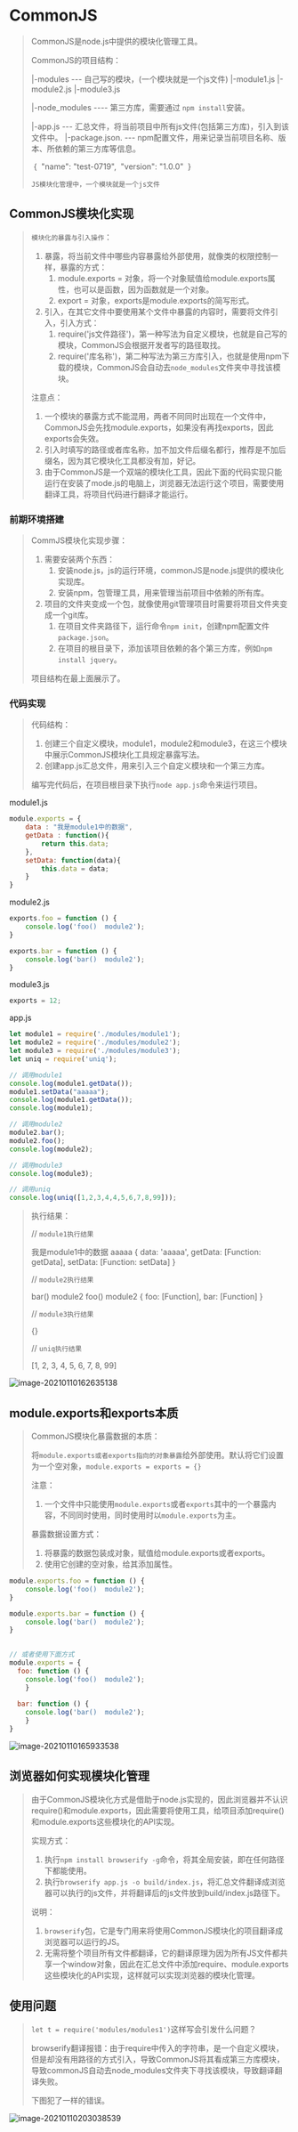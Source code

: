 # CommonJS

> CommonJS是node.js中提供的模块化管理工具。
>
>  
>
> CommonJS的项目结构：
>
>   |-modules   --- 自己写的模块，(一个模块就是一个js文件)
>     	|-module1.js
> 	    |-module2.js
>     	|-module3.js
>
>   |-node_modules   ----  第三方库，需要通过 `npm install`安装。
>
>   |-app.js  --- 汇总文件，将当前项目中所有js文件(包括第三方库)，引入到该文件中。
>   |-package.json. --- npm配置文件，用来记录当前项目名称、版本、所依赖的第三方库等信息。
>
> ​    {
>​      "name": "test-0719",
> ​      "version": "1.0.0"
> ​    }
> 
> 
>
>  `JS模块化管理中，一个模块就是一个js文件`

## CommonJS模块化实现

> `模块化的暴露与引入操作`：
>
> 1. 暴露，将当前文件中哪些内容暴露给外部使用，就像类的权限控制一样，暴露的方式：
>    1. module.exports = 对象，将一个对象赋值给module.exports属性，也可以是函数，因为函数就是一个对象。
>    2. export = 对象，exports是module.exports的简写形式。
> 2. 引入，在其它文件中要使用某个文件中暴露的内容时，需要将文件引入，引入方式：
>    1. require('js文件路径')，第一种写法为自定义模块，也就是自己写的模块，CommonJS会根据开发者写的路径取找。
>    2. require('库名称')，第二种写法为第三方库引入，也就是使用npm下载的模块，CommonJS会自动去`node_modules`文件夹中寻找该模块。
>
> 注意点：
>
> 1. 一个模块的暴露方式不能混用，两者不同同时出现在一个文件中，CommonJS会先找module.exports，如果没有再找exports，因此exports会失效。
> 2. 引入时填写的路径或者库名称，加不加文件后缀名都行，推荐是不加后缀名，因为其它模块化工具都没有加，好记。
> 3. 由于CommonJS是一个双端的模块化工具，因此下面的代码实现只能运行在安装了mode.js的电脑上，浏览器无法运行这个项目，需要使用翻译工具，将项目代码进行翻译才能运行。

### 前期环境搭建

> CommJS模块化实现步骤：
>
> 1. 需要安装两个东西：
>    1. 安装node.js，js的运行环境，commonJS是node.js提供的模块化实现库。
>    2. 安装npm，包管理工具，用来管理当前项目中依赖的所有库。
> 2. 项目的文件夹变成一个包，就像使用git管理项目时需要将项目文件夹变成一个git库。
>    1. 在项目文件夹路径下，运行命令`npm init`，创建npm配置文件`package.json`。
>    2. 在项目的根目录下，添加该项目依赖的各个第三方库，例如`npm install jquery`。
>
> 项目结构在最上面展示了。

### 代码实现

> 代码结构：
>
> 1. 创建三个自定义模块，module1，module2和module3，在这三个模块中展示CommonJS模块化工具规定暴露写法。
> 2. 创建app.js汇总文件，用来引入三个自定义模块和一个第三方库。
>
> 编写完代码后，在项目根目录下执行`node app.js`命令来运行项目。

module1.js

```javascript
module.exports = {
    data : "我是module1中的数据",
    getData : function(){
        return this.data;
    },
    setData: function(data){
        this.data = data;
    }
}
```

module2.js

```javascript
exports.foo = function () {
    console.log('foo()  module2');
}

exports.bar = function () {
    console.log('bar()  module2');
}
```

module3.js

```javascript
exports = 12;
```

app.js

```javascript
let module1 = require('./modules/module1');
let module2 = require('./modules/module2');
let module3 = require('./modules/module3');
let uniq = require('uniq');

// 调用module1
console.log(module1.getData());
module1.setData("aaaaa");
console.log(module1.getData());
console.log(module1);

// 调用module2
module2.bar();
module2.foo();
console.log(module2);

// 调用module3
console.log(module3);

// 调用uniq
console.log(uniq([1,2,3,4,4,5,6,7,8,99]));
```

> 执行结果：
>
> // `module1执行结果`
>
> 我是module1中的数据
> aaaaa
> {
>   data: 'aaaaa',
>   getData: [Function: getData],
>   setData: [Function: setData]
> }
>
>  
>
> // `module2执行结果`
>
> bar()  module2
> foo()  module2
> { foo: [Function], bar: [Function] }
>
>  
>
> // `module3执行结果`
>
> {}
>
>  
>
> // `uniq执行结果`
>
> [1, 2, 3,  4, 5, 6, 7, 8, 99]

![image-20210110162635138](media/002-CommonJS/image-20210110162635138.png)

## module.exports和exports本质

> CommonJS模块化暴露数据的本质：
>
> ​		将`module.exports或者exports指向的对象暴露`给外部使用。默认将它们设置为一个空对象，`module.exports = exports = {}`
>
>   
>
> 注意：
>
>  1. 一个文件中只能使用`module.exports`或者`exports`其中的一个暴露内容，不同同时使用，同时使用时以`module.exports`为主。
>
>     
>
> 暴露数据设置方式：
>
> 1. 将暴露的数据包装成对象，赋值给module.exports或者exports。
> 2. 使用它创建的空对象，给其添加属性。

```javascript
module.exports.foo = function () {
    console.log('foo()  module2');
}

module.exports.bar = function () {
    console.log('bar()  module2');
}

 
// 或者使用下面方式
module.exports = {
  foo: function () {
    console.log('foo()  module2');
	}
  
  bar: function () {
    console.log('bar()  module2');
	}
}
```

![image-20210110165933538](media/002-CommonJS/image-20210110165933538.png)

## 浏览器如何实现模块化管理

> ​		由于CommonJS模块化方式是借助于node.js实现的，因此浏览器并不认识require()和module.exports，因此需要将使用工具，给项目添加require()和module.exports这些模块化的API实现。
>
>  
>
> 实现方式：
>
> 1. 执行`npm install browserify -g`命令，将其全局安装，即在任何路径下都能使用。
> 2. 执行`browserify app.js -o build/index.js`，将汇总文件翻译成浏览器可以执行的js文件，并将翻译后的js文件放到build/index.js路径下。
>
> 说明：
>
> 1. `browserify`包，它是专门用来将使用CommonJS模块化的项目翻译成浏览器可以运行的JS。
> 2. 无需将整个项目所有文件都翻译，它的翻译原理为因为所有JS文件都共享一个window对象，因此在汇总文件中添加require、module.exports这些模块化的API实现，这样就可以实现浏览器的模块化管理。



## 使用问题

> `let t = require('modules/modules1')`这样写会引发什么问题？
>
> ​		browserify翻译报错：由于require中传入的字符串，是一个自定义模块，但是却没有用路径的方式引入，导致CommonJS将其看成第三方库模块，导致commonJS自动去node_modules文件夹下寻找该模块，导致翻译翻译失败。
>
>  
>
> 下图犯了一样的错误。

![image-20210110203038539](media/002-CommonJS/image-20210110203038539.png)









